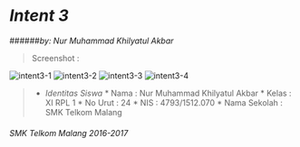 # *__Intent 3__*
######*by: Nur Muhammad Khilyatul Akbar*

> Screenshot :

![intent3-1](https://cloud.githubusercontent.com/assets/22127632/19219196/f7bffa64-8e36-11e6-8232-a69bf62b21aa.JPG)
![intent3-2](https://cloud.githubusercontent.com/assets/22127632/19219197/f7c8e034-8e36-11e6-98c0-01425e4fd00e.JPG)
![intent3-3](https://cloud.githubusercontent.com/assets/22127632/19219198/f7ca4afa-8e36-11e6-8a07-cb415322ce24.JPG)
![intent3-4](https://cloud.githubusercontent.com/assets/22127632/19219195/f7b3779e-8e36-11e6-8a51-0ff90be6c364.JPG)

> * *Identitas Siswa* 
    * Nama          : Nur Muhammad Khilyatul Akbar
    * Kelas         : XI RPL 1
    * No Urut       : 24
    * NIS           : 4793/1512.070
    * Nama Sekolah  : SMK Telkom Malang

###### *SMK Telkom Malang 2016-2017*
